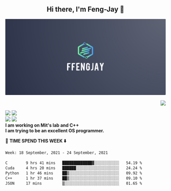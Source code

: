 <h2 align="center"> Hi there, I'm Feng-Jay 👋 </h2>  

![](https://github.com/Feng-Jay/DataStruct/blob/master/Image/1.png)  

<img align="right" src="https://github-readme-stats.vercel.app/api?username=Feng-Jay&show_icons=true&icon_color=CE1D2D&text_color=718096&bg_color=ffffff&hide_title=true" />


&emsp;

![](https://visitor-badge.glitch.me/badge?page_id=Feng-Jay.readme)
![](https://img.shields.io/badge/Concentrate-Cpp-blue)  
![](https://img.shields.io/badge/Rust-primer-orange)
![](https://img.shields.io/badge/Target-OS-9cf)  
**I am working on Mit's lab and C++**  
**I am trying to be an excellent OS programmer.**  


📘 **TIME SPEND THIS WEEK ⬇️**
<!--START_SECTION:waka-->
```text
Week: 18 September, 2021 - 24 September, 2021

C        9 hrs 41 mins   █████████████▓░░░░░░░░░░░   54.19 % 
Cuda     4 hrs 20 mins   ██████░░░░░░░░░░░░░░░░░░░   24.24 % 
Python   1 hr 46 mins    ██▒░░░░░░░░░░░░░░░░░░░░░░   09.92 % 
C++      1 hr 37 mins    ██▒░░░░░░░░░░░░░░░░░░░░░░   09.10 % 
JSON     17 mins         ▒░░░░░░░░░░░░░░░░░░░░░░░░   01.65 % 
```
<!--END_SECTION:waka-->
